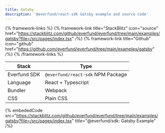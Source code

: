 ```yaml
---
title: Gatsby
description: '@everfund/react-sdk Gatsby example and source code'
---
```


{% framework-links %}
{% framework-link title="StackBlitz" icon="source" href="https://stackblitz.com/github/everfund/everfund/tree/main/examples/gatsby?file=/src/pages/index.tsx" /%}
{% framework-link title="Github" icon="github" href="https://github.com/everfund/everfund/tree/main/examples/gatsby" /%}
{% /framework-links %}

| Stack        | Type                              |
| ------------ | --------------------------------- |
| Everfund SDK | `@everfund/react-sdk` NPM Package |
| Language     | React + Typescript                |
| Bundler      | Webpack                           |
| CSS          | Plain CSS                         |

{% embededCode src="https://stackblitz.com/github/everfund/everfund/tree/main/examples/gatsby?file=/src/pages/index.tsx" title="@everfund/sdk: Gatsby Example" /%}
